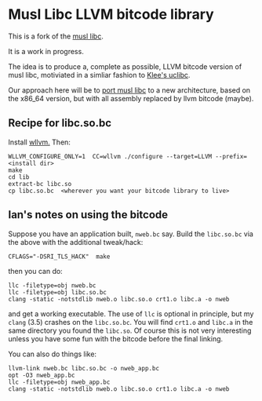 #  Musl Libc LLVM bitcode library


This is a fork of the [musl libc](http://www.musl-libc.org/).

It is a work in progress.

The idea is to produce a, complete as possible, LLVM bitcode version of
musl libc, motiviated in a simliar fashion to [Klee's uclibc](https://github.com/klee/klee-uclibc).

Our approach here will be to [port musl libc](http://wiki.musl-libc.org/wiki/Porting) to a new
architecture, based on the x86_64 version, but with all assembly replaced by llvm bitcode (maybe).

## Recipe for libc.so.bc

Install [wllvm.](https://github.com/SRI-CSL/whole-program-llvm.git)
Then:

```
WLLVM_CONFIGURE_ONLY=1  CC=wllvm ./configure --target=LLVM --prefix=<install dir>
make
cd lib
extract-bc libc.so
cp libc.so.bc  <wherever you want your bitcode library to live>
```


## Ian's notes on using the bitcode

Suppose you have an application built,  `nweb.bc` say.  Build
the `libc.so.bc` via the above with the additional tweak/hack:
```
CFLAGS="-DSRI_TLS_HACK"  make
```
then you can do:
```
llc -filetype=obj nweb.bc
llc -filetype=obj libc.so.bc
clang -static -notstdlib nweb.o libc.so.o crt1.o libc.a -o nweb
```
and get a working executable. The use of `llc` is optional in principle,
but my `clang` (3.5) crashes on the `libc.so.bc`. You will find
`crt1.o` and  `libc.a` in the same directory you found the `libc.so`.
Of course this is not very interesting unless you have some fun
with the bitcode before the final linking.

You can also do things like:

```
llvm-link nweb.bc libc.so.bc -o nweb_app.bc
opt -O3 nweb_app.bc
llc -filetype=obj nweb_app.bc
clang -static -notstdlib nweb.o libc.so.o crt1.o libc.a -o nweb
```



